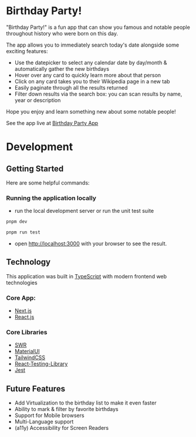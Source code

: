 # Birthday Party!

"Birthday Party!" is a fun app that can show you famous and notable people throughout history who were born on this day.

The app allows you to immediately search today's date alongside some exciting features:

- Use the datepicker to select any calendar date by day/month & automatically gather the new birthdays
- Hover over any card to quickly learn more about that person
- Click on any card takes you to their Wikipedia page in a new tab
- Easily paginate through all the results returned
- Filter down results via the search box: you can scan results by name, year or description

Hope you enjoy and learn something new about some notable people!

See the app live at [Birthday Party App](https://birthday-partys.vercel.app/)

# Development
## Getting Started

Here are some helpful commands:

### Running the application locally

- run the local development server or run the unit test suite

```bash
pnpm dev

pnpm run test
```

- open [http://localhost:3000](http://localhost:3000) with your browser to see the result.

## Technology

This application was built in [TypeScript](https://www.typescriptlang.org/) with modern frontend web technologies

### Core App:

- [Next.js](https://nextjs.org/docs)
- [React.js](https://react.dev/)

### Core Libraries

- [SWR](https://swr.vercel.app/)
- [MaterialUI](https://mui.com/)
- [TailwindCSS](https://tailwindcss.com/)
- [React-Testing-Library](https://testing-library.com/docs/react-testing-library/intro)
- [Jest](https://jestjs.io/)

## Future Features

- Add Virtualization to the birthday list to make it even faster
- Ability to mark & filter by favorite birthdays
- Support for Mobile browsers
- Multi-Language support
- (a11y) Accessibility for Screen Readers